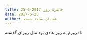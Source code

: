 ```yaml
---
title: خاطره روز 2017-6-25
date: 2017-6-25
author: شعبان محمد حسنی
---
```


امروزم یه روز عادی بود مثل روزای گذشته.
